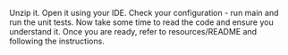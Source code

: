 Unzip it.
Open it using your IDE.
Check your configuration - run main and run the unit tests.
Now take some time to read the code and ensure you understand it.
Once you are ready, refer to resources/README and following the instructions.
